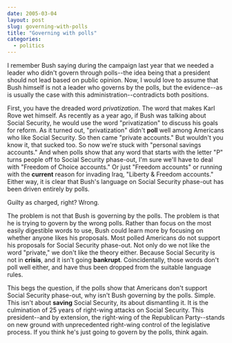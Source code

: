 ```yaml
---
date: 2005-03-04
layout: post
slug: governing-with-polls
title: "Governing with polls"
categories:
  - politics
---
```


I remember Bush saying during the campaign last year that we needed a leader who didn't govern through polls--the idea being that a president should not lead based on public opinion. Now, I would love to assume that Bush himself is not a leader who governs by the polls, but the evidence--as is usually the case with this administration--contradicts both positions.

First, you have the dreaded word _privatization_. The word that makes Karl Rove wet himself. As recently as a year ago, if Bush was talking about Social Security, he would use the word "privatization" to discuss his goals for reform. As it turned out, "privatization" didn't **poll** well among Americans who like Social Security. So then came "private accounts." But wouldn't you know it, that sucked too. So now we're stuck with "personal savings accounts." And when polls show that any word that starts with the letter "P" turns people off to Social Security phase-out, I'm sure we'll have to deal with "Freedom of Choice accounts." Or just "Freedom accounts" or running with the **current** reason for invading Iraq, "Liberty & Freedom accounts." Either way, it is clear that Bush's language on Social Security phase-out has been driven entirely by polls.

Guilty as charged, right? Wrong.

The problem is not that Bush is governing by the polls. The problem is that he is trying to govern by the wrong polls. Rather than focus on the most easily digestible words to use, Bush could learn more by focusing on whether anyone likes his proposals. Most polled Americans do not support his proposals for Social Security phase-out. Not only do we not like the word "private," we don't like the theory either. Because Social Security is not in **crisis**, and it isn't going **bankrupt**. Coincidentally, those words don't poll well either, and have thus been dropped from the suitable language rules.

This begs the question, if the polls show that Americans don't support Social Security phase-out, why isn't Bush governing by the polls. Simple. This isn't about **saving** Social Security, its about dismantling it. It is the culmination of 25 years of right-wing attacks on Social Security. This president--and by extension, the right-wing of the Republican Party--stands on new ground with unprecedented right-wing control of the legislative process. If you think he's just going to govern by the polls, think again.
